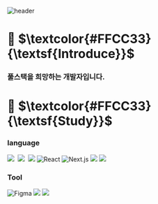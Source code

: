 ![header](https://capsule-render.vercel.app/api?type=transparent&height=300&section=header&text=HELLO👋&fontSize=90&fontColor=FFCC33)

 # 💬 $\textcolor{#FFCC33}{\textsf{Introduce}}$  
### 풀스택을 희망하는 개발자입니다.  



 # 🌱 $\textcolor{#FFCC33}{\textsf{Study}}$  
### language
  
<img src="https://img.shields.io/badge/-HTML-E34F26?style=for-the-badge&logo=HTML5&logoColor=white"/>&nbsp; <img src="https://img.shields.io/badge/-CSS-1572B6?style=for-the-badge&logo=CSS3&logoColor=white"/>&nbsp; <img src="https://img.shields.io/badge/-JavaScript-F7DF1E?style=for-the-badge&logo=JavaScript&logoColor=white"/> <img alt="React" src ="https://img.shields.io/badge/React-61DAFB.svg?style=for-the-badge&logo=React&logoColor=black"/> <img alt="Next.js" src ="https://img.shields.io/badge/Next.js-000000.svg?style=for-the-badge&logo=Next.js&logoColor=white"/>  <img src="https://img.shields.io/badge/java-007396?style=for-the-badge&logo=java&logoColor=white"> <img src="https://img.shields.io/badge/c++-00599C?style=for-the-badge&logo=c%2B%2B&logoColor=white">


### Tool   
  
<img alt="Figma" src ="https://img.shields.io/badge/Figma-F24E1E.svg?style=for-the-badge&logo=Figma&logoColor=white"/> <img src="https://img.shields.io/badge/linux-FCC624?style=for-the-badge&logo=linux&logoColor=black"> 
<img src="https://img.shields.io/badge/AWS-232F3E?style=for-the-badge&logo=amazon%20aws&logoColor=black"/>

<!--
**Jang-SoHyeon/Jang-SoHyeon** is a ✨ _special_ ✨ repository because its `README.md` (this file) appears on your GitHub profile.

Here are some ideas to get you started:

- 🔭 I’m currently working on ...
- 🌱 I’m currently learning ...
- 👯 I’m looking to collaborate on ...
- 🤔 I’m looking for help with ...
- 💬 Ask me about ...
- 📫 How to reach me: ...
- 😄 Pronouns: ...
- ⚡ Fun fact: ...
-->
